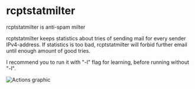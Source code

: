 rcptstatmilter
==============

rcptstatmilter is anti-spam milter

rcptstatmilter keeps statistics about tries of sending mail for every sender
IPv4-address. If statistics is too bad, rcptstatmilter will forbid further
email until enough amount of good tries.

I recommend you to run it with "-l" flag for learning, before running without
"-l".

![Actions graphic](https://raw.github.com/mephi-ut/rcptstatmilter/master/doc/imgs/graph.png)

